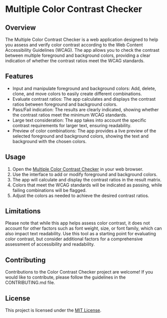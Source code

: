 # Multiple Color Contrast Checker

## Overview

The Multiple Color Contrast Checker is a web application designed to help you assess and verify color contrast according to the Web Content Accessibility Guidelines (WCAG). The app allows you to check the contrast between multiple foreground and background colors, providing a clear indication of whether the contrast ratios meet the WCAG standards.

## Features

- Input and manipulate foreground and background colors: Add, delete, clone, and move colors to easily create different combinations.
- Evaluate contrast ratios: The app calculates and displays the contrast ratios between foreground and background colors.
- Pass/Fail indication: The results are clearly indicated, showing whether the contrast ratios meet the minimum WCAG standards.
- Large text consideration: The app takes into account the specific contrast requirements for larger text, ensuring readability.
- Preview of color combinations: The app provides a live preview of the selected foreground and background colors, showing the text and background with the chosen colors.

## Usage

1. Open the [Multiple Color Contrast Checker](https://multiple-contrast-checker.netlify.app/) in your web browser.
2. Use the interface to add or modify foreground and background colors.
3. The app will calculate and display the contrast ratios in the result matrix.
4. Colors that meet the WCAG standards will be indicated as passing, while failing combinations will be flagged.
5. Adjust the colors as needed to achieve the desired contrast ratios.

## Limitations

Please note that while this app helps assess color contrast, it does not account for other factors such as font weight, size, or font family, which can also impact text readability. Use this tool as a starting point for evaluating color contrast, but consider additional factors for a comprehensive assessment of accessibility and readability.

## Contributing

Contributions to the Color Contrast Checker project are welcome! If you would like to contribute, please follow the guidelines in the CONTRIBUTING.md file.

## License

This project is licensed under the [MIT License](LICENSE).
